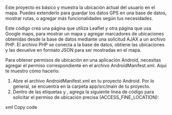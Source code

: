 Este proyecto es básico y muestra la ubicación actual del usuario en el mapa. Puedes extenderlo para guardar los datos GPS en una base de datos, mostrar rutas, o agregar más funcionalidades según tus necesidades.

Este código crea una página que utiliza Leaflet y otra página que usa Google maps, para mostrar un mapa y agregar marcadores de ubicaciones obtenidas desde la base de datos mediante una solicitud AJAX a un archivo PHP. El archivo PHP se conecta a la base de datos, obtiene las ubicaciones y las devuelve en formato JSON para ser mostradas en el mapa.



Para obtener permisos de ubicación en una aplicación Android, necesitas agregar el permiso correspondiente en el archivo AndroidManifest.xml. Aquí te muestro cómo hacerlo:

1.	Abre el archivo AndroidManifest.xml en tu proyecto Android. Por lo general, se encuentra en la carpeta app/src/main de tu proyecto.
2.	Dentro de las etiquetas <manifest> y </manifest>, agrega la siguiente línea de código para solicitar el permiso de ubicación precisa (ACCESS_FINE_LOCATION):

xml
Copy code
<uses-permission android:name="android.permission.ACCESS_FINE_LOCATION" /> 
